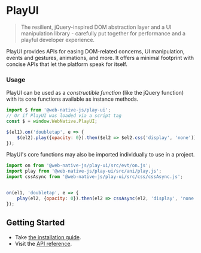 # PlayUI

> The resilient, jQuery-inspired DOM abstraction layer and a UI manipulation library - carefully put together for performance and a playful developer experience.

PlayUI provides APIs for easing DOM-related concerns, UI manipulation, events and gestures, animations, and more. It offers a minimal footprint with concise APIs that let the platform speak for itself.

### Usage

PlayUI can be used as a _constructible function_ \(like the jQuery function\) with its core functions available as instance methods.

```javascript
import $ from '@web-native-js/play-ui';
// Or if PlayUI was loaded via a script tag
const $ = window.WebNative.PlayUI;

$(el1).on('doubletap', e => {
    $(el2).play({opacity: 0}).then($el2 => $el2.css('display', 'none'));
});
```

PlayUI's core functions may also be imported individually to use in a project.

```javascript
import on from '@web-native-js/play-ui/src/evt/on.js';
import play from '@web-native-js/play-ui/src/ani/play.js';
import cssAsync from '@web-native-js/play-ui/src/css/cssAsync.js';


on(el1, 'doubletap', e => {
    play(el2, {opacity: 0}).then(el2 => cssAsync(el2, 'display', 'none'));
});
```

## Getting Started

* Take [the installation guide](guide.md).
* Visit the [API reference](api/).

